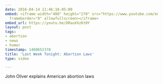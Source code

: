 ```yaml
---
date: 2016-04-14 11:46:18-05:00
embed: <iframe width="480" height="270" src="https://www.youtube.com/embed/DRauXXz6t0Y?feature=oembed"
  frameborder="0" allowfullscreen></iframe>
embed_url: https://youtu.be/DRauXXz6t0Y
layout: post
tags:
- abortion
- news
- humor
timestamp: 1460652378
title: 'Last Week Tonight: Abortion Laws'
type: video

---
```

John Oliver explains American abortion laws